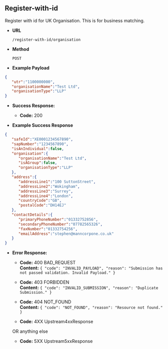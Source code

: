 Register-with-id
-----------------------
Register with id for UK Organisation. This is for business matching.

* **URL**

  `/register-with-id/organisation`

* **Method**

  `POST`

* **Example Payload**

```json
{
   "utr":"1100000000",
   "organisationName":"Test Ltd",
   "organisationType":"LLP"
}

```

* **Success Response:**

  * **Code:** 200 <br />

* **Example Success Response**

```json
{
   "safeId":"XE0001234567890",
   "sapNumber":"1234567890",
   "isAnIndividual":false,
   "organisation":{
      "organisationName":"Test Ltd",
      "isAGroup":false,
      "organisationType":"LLP"
   },
   "address":{
      "addressLine1":"100 SuttonStreet",
      "addressLine2":"Wokingham",
      "addressLine3":"Surrey",
      "addressLine4":"London",
      "countryCode":"GB",
      "postalCode":"DH14EJ"
   },
   "contactDetails":{
      "primaryPhoneNumber":"01332752856",
      "secondaryPhoneNumber":"07782565326",
      "faxNumber":"01332754256",
      "emailAddress":"stephen@manncorpone.co.uk"
   }
}

```

* **Error Response:**

  * **Code:** 400 BAD_REQUEST <br />
    **Content:** `{
                     "code": "INVALID_PAYLOAD",
                     "reason": "Submission has not passed validation. Invalid Payload."
                  }`

  * **Code:** 403 FORBIDDEN <br />
    **Content:** `{
                              "code": "INVALID_SUBMISSION",
                              "reason": "Duplicate Submission."
                          }`
    
  * **Code:** 404 NOT_FOUND <br />
    **Content:** `{
                              "code": "NOT_FOUND",
                              "reason": "Resource not found."
                          }`
    
  * **Code:** 4XX Upstream4xxResponse <br />

  OR anything else

  * **Code:** 5XX Upstream5xxResponse <br />